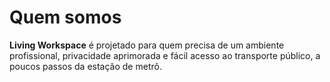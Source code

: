 # Quem somos

**Living Workspace** é projetado para quem precisa de um ambiente profissional, privacidade aprimorada e fácil acesso ao transporte público, a poucos passos da estação de metrô.
